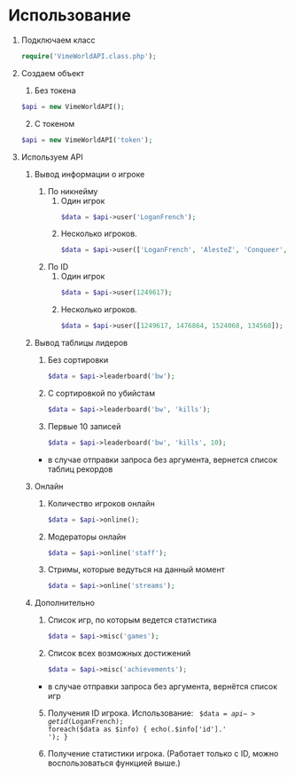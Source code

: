 # Использование 

1. Подключаем класс

	```php
	require('VimeWorldAPI.class.php');
	```

2. Создаем объект

	1. Без токена
	```php
	$api = new VimeWorldAPI();
	```
	2. С токеном 
	```php
	$api = new VimeWorldAPI('token');
	```
	
3. Используем API

	1. Вывод информации о игроке
		1. По никнейму
			1. Один игрок
				```php
				$data = $api->user('LoganFrench');
				```
			2. Несколько игроков.
				```php
				$data = $api->user(['LoganFrench', 'AlesteZ', 'Conqueer', 'xtrafrancyz']);
				```
		2. По ID
			1. Один игрок
				```php
				$data = $api->user(1249617);
				```
			2. Несколько игроков.
				```php
				$data = $api->user([1249617, 1476864, 1524068, 134568]);
				```
	2. Вывод таблицы лидеров
		1. Без сортировки
			```php
			$data = $api->leaderboard('bw');
			```
		2. С сортировкой по убийстам
			```php
			$data = $api->leaderboard('bw', 'kills');
			```
		3. Первые 10 записей
			```php
			$data = $api->leaderboard('bw', 'kills', 10);
			```
		* в случае отправки запроса без аргумента, вернется список таблиц рекордов
	3. Онлайн
		1. Количество игроков онлайн
			```php
			$data = $api->online();
			```
		2. Модераторы онлайн
			```php
			$data = $api->online('staff');
			```
		3. Стримы, которые ведуться на данный момент
			```php
			$data = $api->online('streams');
			```
	4. Дополнительно
		1. Список игр, по которым ведется статистика
			```php
			$data = $api->misc('games');
			```
		2. Список всех возможных достижений
			```php
			$data = $api->misc('achievements');
			```
		* в случае отправки запроса без аргумента, вернётся список игр
		
        5. Получения ID игрока.
	       Использование:
	    <code>   	$data = $api->getid($LoganFrench);
	        foreach($data as $info)
	        {
		echo(.$info['id'].'<br>');
	        } </code>
		
        6. Получение статистики игрока. (Работает только с ID, можно воспользоваться функцией выше.)

	
	       
		
			
